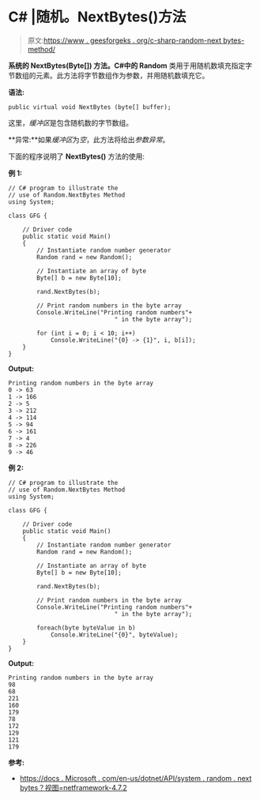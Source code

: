 # C# |随机。NextBytes()方法

> 原文:[https://www . geesforgeks . org/c-sharp-random-next bytes-method/](https://www.geeksforgeeks.org/c-sharp-random-nextbytes-method/)

**系统的 **NextBytes(Byte[])** 方法。C#中的 Random** 类用于用随机数填充指定字节数组的元素。此方法将字节数组作为参数，并用随机数填充它。

**语法:**

```
public virtual void NextBytes (byte[] buffer);
```

这里，*缓冲区*是包含随机数的字节数组。

**异常:**如果*缓冲区*为*空*，此方法将给出*参数异常*。

下面的程序说明了 **NextBytes()** 方法的使用:

**例 1:**

```
// C# program to illustrate the
// use of Random.NextBytes Method
using System;

class GFG {

    // Driver code
    public static void Main()
    {
        // Instantiate random number generator
        Random rand = new Random();

        // Instantiate an array of byte
        Byte[] b = new Byte[10];

        rand.NextBytes(b);

        // Print random numbers in the byte array
        Console.WriteLine("Printing random numbers"+
                              " in the byte array");

        for (int i = 0; i < 10; i++)
            Console.WriteLine("{0} -> {1}", i, b[i]);
    }
}
```

**Output:**

```
Printing random numbers in the byte array
0 -> 63
1 -> 166
2 -> 5
3 -> 212
4 -> 114
5 -> 94
6 -> 161
7 -> 4
8 -> 226
9 -> 46

```

**例 2:**

```
// C# program to illustrate the
// use of Random.NextBytes Method
using System;

class GFG {

    // Driver code
    public static void Main()
    {
        // Instantiate random number generator
        Random rand = new Random();

        // Instantiate an array of byte
        Byte[] b = new Byte[10];

        rand.NextBytes(b);

        // Print random numbers in the byte array
        Console.WriteLine("Printing random numbers"+
                              " in the byte array");

        foreach(byte byteValue in b)
            Console.WriteLine("{0}", byteValue);
    }
}
```

**Output:**

```
Printing random numbers in the byte array
98
68
221
160
179
78
172
129
121
179

```

**参考:**

*   [https://docs . Microsoft . com/en-us/dotnet/API/system . random . next bytes？视图=netframework-4.7.2](https://docs.microsoft.com/en-us/dotnet/api/system.random.nextbytes?view=netframework-4.7.2)
